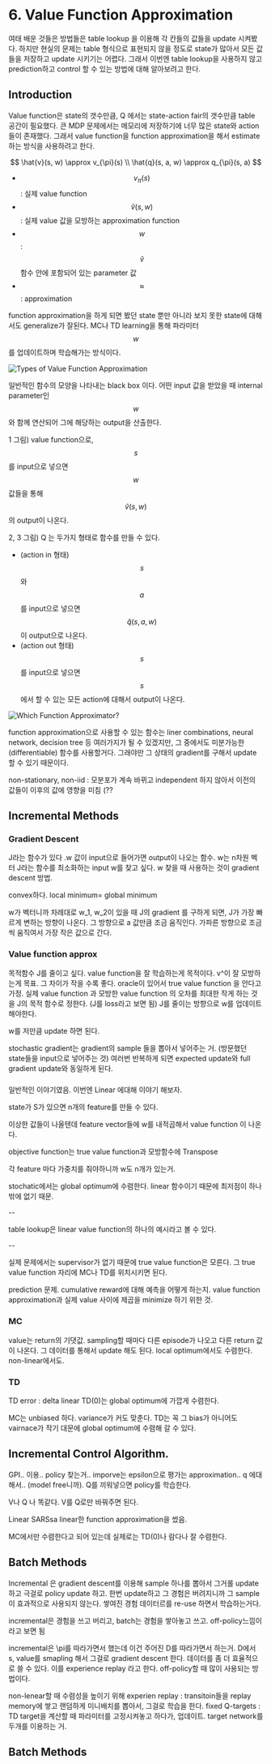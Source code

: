 # 6. Value Function Approximation

여태 배운 것들은 방법들은 table lookup 을 이용해 각 칸들의 값들을 update 시켜봤다. 하지만 현실의 문제는 table 형식으로 표현되지 않을 정도로 state가 많아서 모든 값들을 저장하고 update 시키기는 어렵다. 그래서 이번엔 table lookup을 사용하지 않고 prediction하고 control 할 수 있는 방법에 대해 알아보려고 한다.

## Introduction

Value function은 state의 갯수만큼, Q 에서는 state-action fair의 갯수만큼 table 공간이 필요했다. 큰 MDP 문제에서는 메모리에 저장하기에 너무 많은 state와 action들이 존재했다. 그래서 value function을 function approximation을 해서 estimate 하는 방식을 사용하려고 한다.

$$
\hat{v}(s, w) \approx v_{\pi}(s) \\
\hat{q}(s, a, w) \approx q_{\pi}(s, a)
$$

* $$ v_{\pi}(s)$$ : 실제 value function
* $$\hat{v}(s, w)$$ : 실제 value 값을 모방하는 approximation function
* $$w$$: $$\hat{v}$$함수 안에 포함되어 있는 parameter 값
* $$\approx$$ : approximation

function approximation을 하게 되면 봤던 state 뿐만 아니라 보지 못한 state에 대해서도 generalize가 잘된다. MC나 TD learning을 통해 파라미터 $$w$$를 업데이트하며 학습해가는 방식이다.

![Types of Value Function Approximation](../.gitbook/assets/image%20%28433%29.png)

일반적인 함수의 모양을 나타내는 black box 이다. 어떤 input 값을 받았을 때 internal parameter인 $$w$$와 함께 연산되어 그에 해당하는 output을 산출한다.

1 그림\)  value function으로, $$s$$를 input으로 넣으면 $$w$$값들을 통해 $$\hat{v}(s, w)$$의 output이 나온다.

2, 3 그림\) Q 는 두가지 형태로 함수를 만들 수 있다.

* \(action in 형태\) $$s$$와 $$a$$를 input으로 넣으면 $$\hat{q}(s, a, w)$$이 output으로 나온다.
* \(action out 형태\) $$s$$를 input으로 넣으면 $$s$$에서 할 수 있는 모든 action에 대해서 output이 나온다.

![Which Function Approximator?](../.gitbook/assets/image%20%28434%29.png)

function approximation으로 사용할 수 있는 함수는 liner combinations, neural network, decision tree 등 여러가지가 될 수 있겠지만, 그 중에서도 미분가능한\(differentiable\) 함수를 사용할거다. 그래야만 그 상태의 gradient를 구해서 update 할 수 있기 때문이다. 

non-stationary, non-iid : 모분포가 계속 바뀌고 independent 하지 않아서 이전의 값들이 이후의 값에 영향을 미침 \(??

## Incremental Methods

### Gradient Descent

J라는 함수가 있다 .w 값이 input으로 들어가면 output이 나오는 함수. w는 n차원 벡터 J라는 함수를 최소화하는 input w를 찾고 싶다. w 찾을 때 사용하는 것이 gradient descent 방법.

convex하다. local minimum= global minimum

w가 벡터니까 차례대로 w\_1, w\_2이 있을 때 J의 gradient 를 구하게 되면, J가 가장 빠르게 변하는 방향이 나온다. 그 방향으로 a 값만큼 조금 움직인다. 가파른 방향으로 조금씩 움직여서 가장 작은 값으로 간다.

### Value function approx

목적함수 J를 줄이고 싶다. value function을 잘 학습하는게 목적이다. v^이 잘 모방하는게 목표. 그 차이가 작을 수록 좋다. oracle이 있어서 true value function 을 안다고 가정. 실제 value function 과 모방한 value function 의 오차를 최대한 작게 하는 것을 J의 목적 함수로 정한다. \(J를 loss라고 보면 됨\) J를 줄이는 방향으로 w를 업데이트 해야한다.

w를 저만큼 update 하면 된다.

stochastic gradient는 gradient의 sample 들을 뽑아서 넣어주는 거. \(방문했던 state들을 input으로 넣어주는 것\) 여러번 반복하게 되면 expected update와 full gradient update와 동일하게 된다.

### 

일반적인 이야기였음. 이번엔 Linear 에대해 이야기 해보자.

state가 S가 있으면 n개의 feature를 만들 수 있다.

이상한 값들이 나올텐데 feature vector들에 w를 내적곱해서 value function 이 나온다.

objective function는 true value function과 모방함수에 Transpose

각 feature 마다 가중치를 줘야하니까 w도 n개가 있는거.

stochatic에서는 global optimum에 수렴한다. linear 함수이기 때문에 최저점이 하나 밖에 없기 때문.

--

table lookup은 linear value function의 하나의 예시라고 볼 수 있다.

--

실제 문제에서는 supervisor가 없기 때문에 true value function은 모른다. 그 true value function 자리에 MC나 TD를 위치시키면 된다.

prediction 문제. cumulative reward에 대해 예측을 어떻게 하는지. value function approximation과 실제 value 사이에 제곱을 minimize 하기 위한 것.

### MC

value는 return의 기댓값. sampling할 때마다 다른 episode가 나오고 다른 return 값이 나온다. 그 데이터를 통해서 update 해도 된다. local optimum에서도 수렴한다. non-linear에서도.

### TD

TD error : delta linear TD\(0\)는 global optimum에 가깝게 수렴한다.

MC는 unbiased 하다. variance가 커도 맞춘다. TD는 꼭 그 bias가 아니어도 vairnace가 작기 대문에 global optimum에 수렴해 갈 수 있다.

## Incremental Control Algorithm.

GPI.. 이용.. policy 찾는거.. imporve는 epsilon으로 평가는 approximation.. q 에대해서.. \(model free니까\). Q를 끼워넣으면 policy를 학습한다.

V나 Q 나 똑같다. V를 Q로만 바꿔주면 된다.

Linear SARSsa linear한 function approximation을 썼음.

MC에서만 수렴한다고 되어 있는데 실제로는 TD\(0\)나 람다나 잘 수렴한다.

## Batch Methods

Incremental 은 gradient descent를 이용해 sample 하나를 뽑아서 그거롤 update 하고 극걸로 policy update 하고. 한번 update하고 그 경험은 버려지니까 그 sample이 효과적으로 사용되지 않는다. 쌓여진 경험 데이터르를 re-use 하면서 학습하는거다.

incremental은 경험을 쓰고 버리고, batch는 경험을 쌓아놓고 쓰고. off-policy느낌이라고 보면 됨

incremental은 \pi를 따라가면서 했는데 이건 주어진 D를 따라가면서 하는거. D에서 s, value를 smapling 해서 그걸로 gradient descent 한다. 데이터를 좀 더 효율적으로 쓸 수 있다. 이를 experience replay 라고 한다. off-policy할 때 많이 사용되는 방법이다.

non-lenear할 때 수렴성을 높이기 위해 experien replay : transitoin들을 replay memory에 쌓고 랜덤하게 미니배치를 뽑아서, 그걸로 학습을 한다. fixed Q-targets : TD target을 계산할 때 파라미터를 고정시켜놓고 하다가, 업데이트. target network를 두개를 이용하는 거.

## Batch Methods

